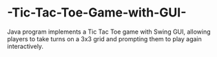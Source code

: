 # -Tic-Tac-Toe-Game-with-GUI-
Java program implements a Tic Tac Toe game with Swing GUI, allowing players to take turns on a 3x3 grid and prompting them to play again interactively.
